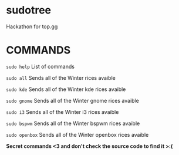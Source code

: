 # sudotree
Hackathon for top.gg


# COMMANDS

`sudo help` List of commands

`sudo all` Sends all of the Winter rices avaible

`sudo kde` Sends all of the Winter kde rices avaible

`sudo gnome` Sends all of the Winter gnome rices avaible

`sudo i3` Sends all of the Winter i3 rices avaible

`sudo bspwm` Sends all of the Winter bspwm rices avaible

`sudo openbox` Sends all of the Winter openbox rices avaible


**Secret commands <3 and don't check the source code to find it >:(**
